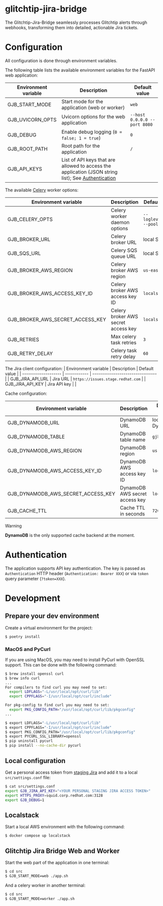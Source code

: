# glitchtip-jira-bridge
The Glitchtip-Jira-Bridge seamlessly processes Glitchtip alerts through webhooks, transforming them into detailed, actionable Jira tickets.

# Configuration

All configuration is done through environment variables.

The following table lists the available environment variables for the FastAPI web application:

| Environment variable | Description                                                                                                           | Default value                |
| -------------------- | --------------------------------------------------------------------------------------------------------------------- | ---------------------------- |
| GJB_START_MODE       | Start mode for the application (web or worker)                                                                        | `web`                        |
| GJB_UVICORN_OPTS     | Uvicorn options for the web application                                                                               | `--host 0.0.0.0 --port 8080` |
| GJB_DEBUG            | Enable debug logging (`0 = false; 1 = true`)                                                                          | `0`                          |
| GJB_ROOT_PATH        | Root path for the application                                                                                         | `/`                          |
| GJB_API_KEYS         | List of API keys that are allowed to access the application (JSON string list); See [Authentication](#authentication) |                              |

The available [Celery](https://docs.celeryq.dev/en/stable/index.html) worker options:

| Environment variable             | Description                         | Default value                 |
| -------------------------------- | ----------------------------------- | ----------------------------- |
| GJB_CELERY_OPTS                  | Celery worker daemon options        | `--loglevel=info --pool solo` |
| GJB_BROKER_URL                   | Celery broker URL                   | local SQS                     |
| GJB_SQS_URL                      | Celery SQS queue URL                | local SQS                     |
| GJB_BROKER_AWS_REGION            | Celery broker AWS region            | `us-east-1`                   |
| GJB_BROKER_AWS_ACCESS_KEY_ID     | Celery broker AWS access key ID     | `localstack`                  |
| GJB_BROKER_AWS_SECRET_ACCESS_KEY | Celery broker AWS secret access key | `localstack`                  |
| GJB_RETRIES                      | Max celery task retries             | `3`                           |
| GJB_RETRY_DELAY                  | Celery task retry delay             | `60`                          |

The Jira client configuration:
| Environment variable | Description  | Default value                     |
| -------------------- | ------------ | --------------------------------- |
| GJB_JIRA_API_URL     | Jira URL     | `https://issues.stage.redhat.com` |
| GJB_JIRA_API_KEY     | Jira API key |                                   |

Cache configuration:

| Environment variable               | Description                    | Default value  |
| ---------------------------------- | ------------------------------ | -------------- |
| GJB_DYNAMODB_URL                   | DynamoDB URL                   | local DynamoDB |
| GJB_DYNAMODB_TABLE                 | DynamoDB table name            | `gjb-cache`    |
| GJB_DYNAMODB_AWS_REGION            | DynamoDB region                | `us-east-1`    |
| GJB_DYNAMODB_AWS_ACCESS_KEY_ID     | DynamoDB AWS access key ID     | `localstack`   |
| GJB_DYNAMODB_AWS_SECRET_ACCESS_KEY | DynamoDB AWS secret access key | `localstack`   |
| GJB_CACHE_TTL                      | Cache TTL in seconds           | `7200`         |


> [!WARNING]
>
> **DynamoDB** is the only supported cache backend at the moment.

# Authentication

The application supports API key authentication. The key is passed as `Authentication` HTTP header (`Authentication: Bearer XXX`) or via `token` query parameter (`?token=XXX`).

# Development

## Prepare your dev environment

Create a virtual environment for the project:

```bash
$ poetry install
```

### MacOS and PyCurl

If you are using MacOS, you may need to install PyCurl with OpenSSL support. This can be done with the following command:

```bash
$ brew install openssl curl
$ brew info curl
...
For compilers to find curl you may need to set:
  export LDFLAGS="-L/usr/local/opt/curl/lib"
  export CPPFLAGS="-I/usr/local/opt/curl/include"

For pkg-config to find curl you may need to set:
  export PKG_CONFIG_PATH="/usr/local/opt/curl/lib/pkgconfig"
...

$ export LDFLAGS="-L/usr/local/opt/curl/lib"
$ export CPPFLAGS="-I/usr/local/opt/curl/include"
$ export PKG_CONFIG_PATH="/usr/local/opt/curl/lib/pkgconfig"
$ export PYCURL_SSL_LIBRARY=openssl
$ pip uninstall pycurl
$ pip install --no-cache-dir pycurl
```
## Local configuration

Get a personal access token from [staging Jira](https://issues.stage.redhat.com) and add it to a local `src/settings.conf` file:

```bash
$ cat src/settings.conf
export GJB_JIRA_API_KEY="<YOUR PERSONAL STAGING JIRA ACCESS TOKEN>"
export HTTPS_PROXY=squid.corp.redhat.com:3128
export GJB_DEBUG=1
```


## Localstack

Start a local AWS environment with the following command:

```bash
$ docker compose up localstack
```

## Glitchtip Jira Bridge Web and Worker

Start the web part of the application in one terminal:

```bash
$ cd src
$ GJB_START_MODE=web ./app.sh
```

And a celery worker in another terminal:

```bash
$ cd src
$ GJB_START_MODE=worker ./app.sh
```
